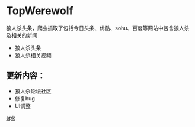 # TopWerewolf
狼人杀头条，爬虫抓取了包括今日头条、优酷、sohu、百度等网站中包含狼人杀及相关的新闻

- 狼人杀头条
- 狼人杀相关视频 

## 更新内容： 

- 狼人杀论坛社区 
- 修复bug 
- UI调整

[apk](https://github.com/imyetse/TopWerewolf/blob/master/apk)
